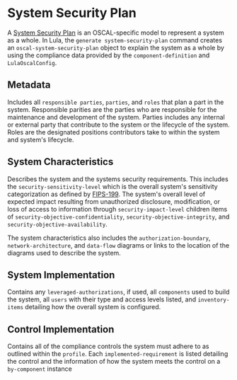 # System Security Plan

A [System Security Plan](https://pages.nist.gov/OSCAL-Reference/models/v1.1.2/system-security-plan/json-reference/#/system-security-plan) is an OSCAL-specific model to represent a system as a whole. In Lula, the `generate system-security-plan` command creates an `oscal-system-security-plan` object to explain the system as a whole by using the compliance data provided by the `component-definition` and `LulaOscalConfig`.

## Metadata

Includes all `responsible parties`, `parties`, and `roles` that plan a part in the system. Responsible parities are the parties who are responsible for the maintenance and development of the system. Parties includes any internal or external party that contribute to the system or the lifecycle of the system. Roles are the designated positions contributors take to within the system and system's lifecycle.

## System Characteristics

Describes the system and the systems security requirements. This includes the `security-sensitivity-level` which is the overall system's sensitivity categorization as defined by [FIPS-199](https://nvlpubs.nist.gov/nistpubs/FIPS/NIST.FIPS.199.pdf). The system's overall level of expected impact resulting from unauthorized disclosure, modification, or loss of access to information through `security-impact-level` children items of `security-objective-confidentiality`, `security-objective-integrity`, and `security-objective-availability`.

The system characteristics also includes the `authorization-boundary`, `network-architecture`, and `data-flow` diagrams or links to the location of the diagrams used to describe the system.

## System Implementation

Contains any `leveraged-authorizations`, if used, all `components` used to build the system, all `users` with their type and access levels listed, and `inventory-items` detailing how the overall system is configured.

## Control Implementation

Contains all of the compliance controls the system must adhere to as outlined within the `profile`. Each `implemented-requirement` is listed detailing the control and the information of how the system meets the control on a `by-component` instance

